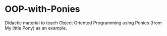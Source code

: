 # OOP-with-Ponies
Didactic material to teach Object Oriented Programming using Ponies (from My little Pony) as an example.
